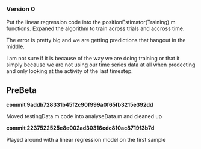 ### Version 0

Put the linear regression code into the positionEstimator(Training).m functions. 
Expaned the algorithm to train across trials and accross time. 

The error is pretty big and we are getting predictions that hangout in the middle.

I am not sure if it is because of the way we are doing training or that it simply because we 
are not using our time series data at all when predecting and only looking at the activity of 
the last timestep.

## PreBeta

**commit 9addb728331b45f2c90f999a0f65fb3215e392dd**

Moved testingData.m code into analyseData.m and cleaned up

**commit 2237522525e8e002ad30316cdc810ac8719f3b7d**

Played around with a linear regression model on the first sample